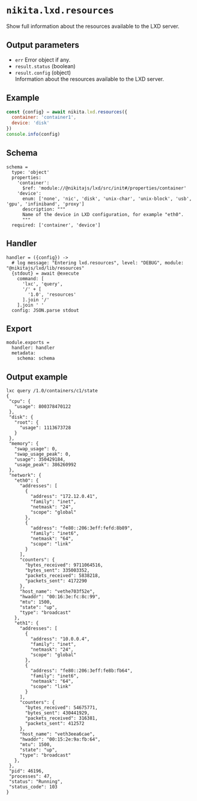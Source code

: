 
# `nikita.lxd.resources`

Show full information about the resources available to the LXD server.

## Output parameters

* `err`
  Error object if any.
* `result.status` (boolean)
* `result.config` (object)   
  Information about the resources available to the LXD server.

## Example

```js
const {config} = await nikita.lxd.resources({
  container: 'container1',
  device: 'disk'
})
console.info(config)
```

## Schema

    schema =
      type: 'object'
      properties:
        'container':
          $ref: 'module://@nikitajs/lxd/src/init#/properties/container'
        'device':
          enum: ['none', 'nic', 'disk', 'unix-char', 'unix-block', 'usb', 'gpu', 'infiniband', 'proxy']
          description: """
          Name of the device in LXD configuration, for example "eth0".
          """
      required: ['container', 'device']

## Handler

    handler = ({config}) ->
      # log message: "Entering lxd.resources", level: "DEBUG", module: "@nikitajs/lxd/lib/resources"
      {stdout} = await @execute
        command: [
          'lxc', 'query',
          '/' + [
            '1.0', 'resources'
          ].join '/'
        ].join ' '
      config: JSON.parse stdout

## Export

    module.exports =
      handler: handler
      metadata:
        schema: schema

## Output example

```
lxc query /1.0/containers/c1/state
{
 "cpu": {
   "usage": 800378470122
 },
 "disk": {
   "root": {
     "usage": 1113673728
   }
 },
 "memory": {
   "swap_usage": 0,
   "swap_usage_peak": 0,
   "usage": 350429184,
   "usage_peak": 386260992
 },
 "network": {
   "eth0": {
     "addresses": [
       {
         "address": "172.12.0.41",
         "family": "inet",
         "netmask": "24",
         "scope": "global"
       },
       {
         "address": "fe80::206:3eff:fefd:8b89",
         "family": "inet6",
         "netmask": "64",
         "scope": "link"
       }
     ],
     "counters": {
       "bytes_received": 9711064516,
       "bytes_sent": 335003352,
       "packets_received": 5838218,
       "packets_sent": 4172290
     },
     "host_name": "vethe703f52e",
     "hwaddr": "00:16:3e:fc:8c:99",
     "mtu": 1500,
     "state": "up",
     "type": "broadcast"
   },
   "eth1": {
     "addresses": [
       {
         "address": "10.0.0.4",
         "family": "inet",
         "netmask": "24",
         "scope": "global"
       },
       {
         "address": "fe80::206:3eff:fe8b:fb64",
         "family": "inet6",
         "netmask": "64",
         "scope": "link"
       }
     ],
     "counters": {
       "bytes_received": 54675771,
       "bytes_sent": 430441929,
       "packets_received": 316381,
       "packets_sent": 412572
     },
     "host_name": "veth3eea6cae",
     "hwaddr": "00:15:2e:9a:fb:64",
     "mtu": 1500,
     "state": "up",
     "type": "broadcast"
   },
 },
 "pid": 46196,
 "processes": 47,
 "status": "Running",
 "status_code": 103
}
```
